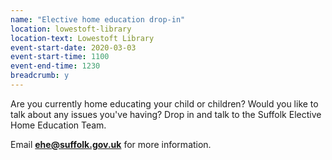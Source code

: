 ```yaml
---
name: "Elective home education drop-in"
location: lowestoft-library
location-text: Lowestoft Library
event-start-date: 2020-03-03
event-start-time: 1100
event-end-time: 1230
breadcrumb: y
---
```


Are you currently home educating your child or children? Would you like to talk about any issues you've having? Drop in and talk to the Suffolk Elective Home Education Team.

Email **ehe@suffolk.gov.uk** for more information.
